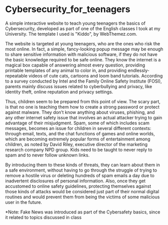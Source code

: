 # Cybersecurity_for_teenagers
   A simple interactive website to teach young teenagers the basics of Cybersecurity, developed as part of one of the
  English classes I took at my University. The template I used is "Kiddo", by WebThemez.com.
  
  
  The website is targeted at young teenagers, who are the ones who risk the most online. In fact, a simple, fancy-looking
  popup message may be enough to share sensitive information with malicious software, if they do not have the basic
  knowledge required to be safe online. They know the internet is a magical box capable of answering almost every question,
  providing printable templates of any animal to color in, and providing endlessly-repeatable videos of cute cats, cartoons
  and loom band tutorials. According to a survey conducted by Intel and the Family Online Safety Institute (FOSI), parents
  mainly discuss issues related to cyberbullying and privacy, like identity theft, online reputation and privacy
  settings.
  
  Thus, children seem to be prepared from this point of view.
	The scary part, is that no one is teaching them how to create a strong password or protect against malware.
  They don’t know anything about viruses, phishing, and any other internet safety issue that involves an actual attacker
  trying to gain advantage of their misjudgment. Spam, some of which includes scam messages, becomes an issue for children
  in several different contexts: through email, texts, and the chat functions of games and online worlds, which are becoming
  extremely popular forms of entertainment among children, as noted by David Riley, executive director of the marketing
  research company NPD group. Kids need to be taught to never reply to spam and to never follow unknown links.
  
  
  By introducing them to these kinds of threats, they can learn about them in a safe environment, without having to go through
  the struggle of trying to remove a hostile virus or deleting hundreds of spam emails a day due to inadvertent disclosures
  of personal information. Also, once they get accustomed to online safety guidelines, protecting themselves against those
  kinds of attacks would be considered just part of their normal digital routines and would prevent them from being the victims
  of some malicious user in the future.
  
  *Note: Fake News was introduced as part of the Cybersafety basics, since it related to topics discussed in class

